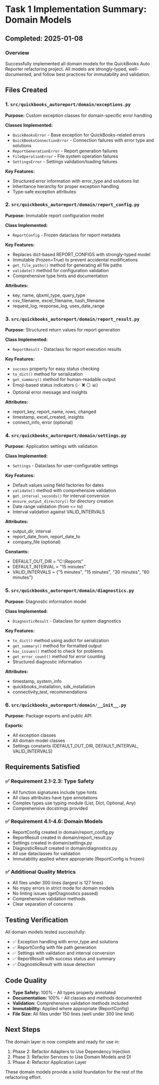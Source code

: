 # Task 1 Implementation Summary: Domain Models

## Completed: 2025-01-08

### Overview
Successfully implemented all domain models for the QuickBooks Auto Reporter refactoring project. All models are strongly-typed, well-documented, and follow best practices for immutability and validation.

## Files Created

### 1. `src/quickbooks_autoreport/domain/exceptions.py`
**Purpose:** Custom exception classes for domain-specific error handling

**Classes Implemented:**
- `QuickBooksError` - Base exception for QuickBooks-related errors
- `QuickBooksConnectionError` - Connection failures with error type and solutions
- `ReportGenerationError` - Report generation failures
- `FileOperationError` - File system operation failures
- `SettingsError` - Settings validation/loading failures

**Key Features:**
- Structured error information with error_type and solutions list
- Inheritance hierarchy for proper exception handling
- Type-safe exception attributes

### 2. `src/quickbooks_autoreport/domain/report_config.py`
**Purpose:** Immutable report configuration model

**Class Implemented:**
- `ReportConfig` - Frozen dataclass for report metadata

**Key Features:**
- Replaces dict-based REPORT_CONFIGS with strongly-typed model
- Immutable (frozen=True) to prevent accidental modifications
- `get_file_paths()` method for generating all file paths
- `validate()` method for configuration validation
- Comprehensive type hints and documentation

**Attributes:**
- key, name, qbxml_type, query_type
- csv_filename, excel_filename, hash_filename
- request_log, response_log, uses_date_range

### 3. `src/quickbooks_autoreport/domain/report_result.py`
**Purpose:** Structured return values for report generation

**Class Implemented:**
- `ReportResult` - Dataclass for report execution results

**Key Features:**
- `success` property for easy status checking
- `to_dict()` method for serialization
- `get_summary()` method for human-readable output
- Emoji-based status indicators (✅ ❌ ⚪ 📊)
- Optional error message and insights

**Attributes:**
- report_key, report_name, rows, changed
- timestamp, excel_created, insights
- connect_info, error (optional)

### 4. `src/quickbooks_autoreport/domain/settings.py`
**Purpose:** Application settings with validation

**Class Implemented:**
- `Settings` - Dataclass for user-configurable settings

**Key Features:**
- Default values using field factories for dates
- `validate()` method with comprehensive validation
- `get_interval_seconds()` for interval conversion
- `ensure_output_directory()` for directory creation
- Date range validation (from <= to)
- Interval validation against VALID_INTERVALS

**Attributes:**
- output_dir, interval
- report_date_from, report_date_to
- company_file (optional)

**Constants:**
- DEFAULT_OUT_DIR = "C:\\Reports"
- DEFAULT_INTERVAL = "15 minutes"
- VALID_INTERVALS = {"5 minutes", "15 minutes", "30 minutes", "60 minutes"}

### 5. `src/quickbooks_autoreport/domain/diagnostics.py`
**Purpose:** Diagnostic information model

**Class Implemented:**
- `DiagnosticResult` - Dataclass for system diagnostics

**Key Features:**
- `to_dict()` method using asdict for serialization
- `get_summary()` method for formatted output
- `has_issues()` method to check for problems
- `get_error_count()` method for error counting
- Structured diagnostic information

**Attributes:**
- timestamp, system_info
- quickbooks_installation, sdk_installation
- connectivity_test, recommendations

### 6. `src/quickbooks_autoreport/domain/__init__.py`
**Purpose:** Package exports and public API

**Exports:**
- All exception classes
- All domain model classes
- Settings constants (DEFAULT_OUT_DIR, DEFAULT_INTERVAL, VALID_INTERVALS)

## Requirements Satisfied

### ✅ Requirement 2.1-2.3: Type Safety
- All function signatures include type hints
- All class attributes have type annotations
- Complex types use typing module (List, Dict, Optional, Any)
- Comprehensive docstrings provided

### ✅ Requirement 4.1-4.6: Domain Models
- ReportConfig created in domain/report_config.py
- ReportResult created in domain/report_result.py
- Settings created in domain/settings.py
- DiagnosticResult created in domain/diagnostics.py
- All use dataclasses for validation
- Immutability applied where appropriate (ReportConfig is frozen)

### ✅ Additional Quality Metrics
- All files under 300 lines (largest is 127 lines)
- No mypy errors in strict mode for domain models
- No linting issues (getDiagnostics passed)
- Comprehensive validation methods
- Clear separation of concerns

## Testing Verification

All domain models tested successfully:
- ✅ Exception handling with error_type and solutions
- ✅ ReportConfig with file path generation
- ✅ Settings with validation and interval conversion
- ✅ ReportResult with success status and summary
- ✅ DiagnosticResult with issue detection

## Code Quality

- **Type Safety:** 100% - All types properly annotated
- **Documentation:** 100% - All classes and methods documented
- **Validation:** Comprehensive validation methods included
- **Immutability:** Applied where appropriate (ReportConfig)
- **File Size:** All files under 150 lines (well under 300 line limit)

## Next Steps

The domain layer is now complete and ready for use in:
1. Phase 2: Refactor Adapters to Use Dependency Injection
2. Phase 3: Refactor Services to Use Domain Models and DI
3. Phase 4: Refactor Application Layer

These domain models provide a solid foundation for the rest of the refactoring effort.
